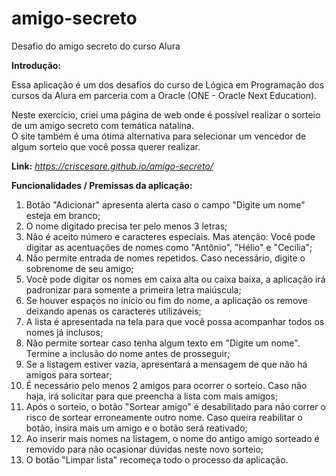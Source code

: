 # amigo-secreto
Desafio do amigo secreto do curso Alura

**Introdução:**

Essa aplicação é um dos desafios do curso de Lógica em Programação dos cursos da Alura em parceria com a Oracle (ONE - Oracle Next Education).

Neste exercício, criei uma página de web onde é possível realizar o sorteio de um amigo secreto com temática natalina.  
O site também é uma ótima alternativa para selecionar um vencedor de algum sorteio que você possa querer realizar.


**Link:** *https://criscesare.github.io/amigo-secreto/*

**Funcionalidades / Premissas da aplicação:**

1. Botão "Adicionar" apresenta alerta caso o campo "Digite um nome" esteja em branco;
2. O nome digitado precisa ter pelo menos 3 letras;
3. Não é aceito número e caracteres especiais. Mas atenção: Você pode digitar as acentuações de nomes como "Antônio", "Hélio" e "Cecília";
4. Não permite entrada de nomes repetidos. Caso necessário, digite o sobrenome de seu amigo;
5. Você pode digitar os nomes em caixa alta ou caixa baixa, a aplicação irá padronizar para somente a primeira letra maiúscula;
6. Se houver espaços no início ou fim do nome, a aplicação os remove deixando apenas os caracteres utilizáveis;
7. A lista é apresentada na tela para que você possa acompanhar todos os nomes já inclusos;
8. Não permite sortear caso tenha algum texto em "Digite um nome". Termine a inclusão do nome antes de prosseguir;
9. Se a listagem estiver vazia, apresentará a mensagem de que não há amigos para sortear;
10. É necessário pelo menos 2 amigos para ocorrer o sorteio. Caso não haja, irá solicitar para que preencha a lista com mais amigos;
11. Após o sorteio, o botão "Sortear amigo" é desabilitado para não correr o risco de sortear erroneamente outro nome. Caso queira reabilitar o botão, insira mais um amigo e o botão será reativado;
12. Ao inserir mais nomes na listagem, o nome do antigo amigo sorteado é removido para não ocasionar dúvidas neste novo sorteio;
13. O botão "Limpar lista" recomeça todo o processo da aplicação.
